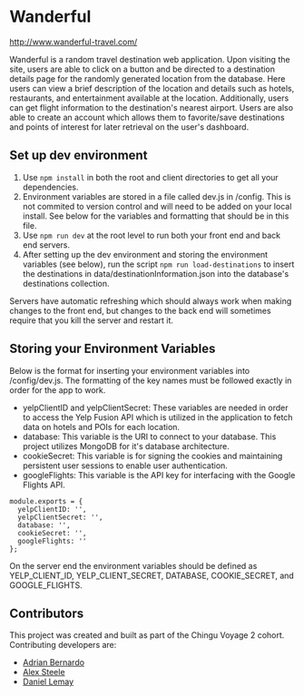 # Wanderful

http://www.wanderful-travel.com/

Wanderful is a random travel destination web application. Upon visiting the site, users are able to click on a button and be directed to a destination details page for the randomly generated location from the database. Here users can view a brief description of the location and details such as hotels, restaurants, and entertainment available at the location. Additionally, users can get flight information to the destination's nearest airport. Users are also able to create an account which allows them to favorite/save destinations and points of interest for later retrieval on the user's dashboard.

## Set up dev environment

1. Use `npm install` in both the root and client directories to get all your dependencies.
2. Environment variables are stored in a file called dev.js in /config. This is not commited to version control and will need to be added on your local install. See below for the variables and formatting that should be in this file.
3. Use `npm run dev` at the root level to run both your front end and back end servers.
4. After setting up the dev environment and storing the environment variables (see below), run the script `npm run load-destinations` to insert the destinations in data/destinationInformation.json into the database's destinations collection.

Servers have automatic refreshing which should always work when making changes to the front end, but changes to the back end will sometimes require that you kill the server and restart it.

## Storing your Environment Variables

Below is the format for inserting your environment variables into /config/dev.js. The formatting of the key names must be followed exactly in order for the app to work.

* yelpClientID and yelpClientSecret: These variables are needed in order to access the Yelp Fusion API which is utilized in the application to fetch data on hotels and POIs for each location.
* database: This variable is the URI to connect to your database. This project utilizes MongoDB for it's database architecture.
* cookieSecret: This variable is for signing the cookies and maintaining persistent user sessions to enable user authentication.
* googleFlights: This variable is the API key for interfacing with the Google Flights API.

```
module.exports = {
  yelpClientID: '',
  yelpClientSecret: '',
  database: '',
  cookieSecret: '',
  googleFlights: ''
};
```

On the server end the environment variables should be defined as YELP_CLIENT_ID, YELP_CLIENT_SECRET, DATABASE, COOKIE_SECRET, and GOOGLE_FLIGHTS.

## Contributors

This project was created and built as part of the Chingu Voyage 2 cohort. Contributing developers are:

* [Adrian Bernardo](https://github.com/bernar83)
* [Alex Steele](https://github.com/alexsteele110)
* [Daniel Lemay](https://github.com/dslemay)